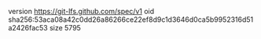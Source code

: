 version https://git-lfs.github.com/spec/v1
oid sha256:53aca08a42c0dd26a86266ce22ef8d9c1d3646d0ca5b9952316d51a2426fac53
size 5795
